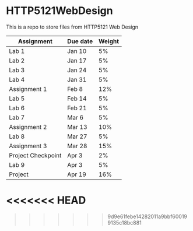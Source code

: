 # HTTP5121WebDesign
This is a repo to store files from HTTP5121 Web Design

| Assignment | Due date | Weight |
|------------|----------|--------|
| Lab 1 | Jan 10 | 5% |
| Lab 2 | Jan 17 | 5% |
| Lab 3 | Jan 24 | 5% |
| Lab 4 | Jan 31 | 5% |
| Assignment 1 | Feb 8 | 12% |
| Lab 5 | Feb 14 | 5% |
| Lab 6 | Feb 21 | 5% |
| Lab 7 | Mar 6 | 5% |
| Assignment 2 | Mar 13 | 10% |
| Lab 8 | Mar 27 | 5% |
| Assignment 3 | Mar 28 | 15% |
| Project Checkpoint | Apr 3 | 2% |
| Lab 9 | Apr 3 | 5% |
| Project | Apr 19 | 16% |

<<<<<<< HEAD
=======


>>>>>>> 9d9e61febe14282011a9bbf600199135c18bc881
